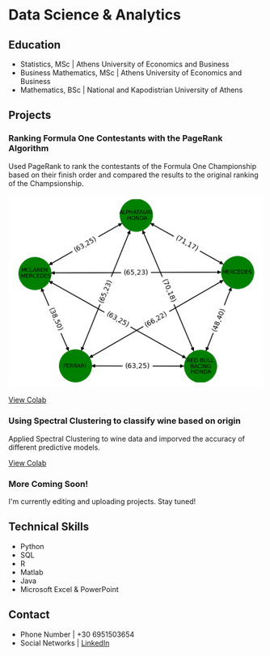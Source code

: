 # Data Science & Analytics 

## Education
- Statistics, MSc | Athens University of Economics and Business
- Business Mathematics, MSc | Athens University of Economics and Business
- Mathematics, BSc | National and Kapodistrian University of Athens

## Projects
### Ranking Formula One Contestants with the PageRank Algorithm
Used PageRank to rank the contestants of the Formula One Championship based on their finish order and compared the results to the original ranking of the Champsionship.

![Teams Ranking](/assets/img/teams.png)

[View Colab](https://colab.research.google.com/drive/1sqXpnwSDDlQ9p3A1w7tUrC36ovjG1F64#scrollTo=6DizOKTf_NVA)

### Using Spectral Clustering to classify wine based on origin
Applied Spectral Clustering to wine data and imporved the accuracy of different predictive models.

[View Colab](https://colab.research.google.com/drive/1UqiAMdrA7VZK2PLASkfYgyRv367NjFM7?usp=sharing)
### More Coming Soon! 
I'm currently editing and uploading projects. Stay tuned!

## Technical Skills
- Python
- SQL
- R
- Matlab
- Java
- Microsoft Excel & PowerPoint

## Contact
- Phone Number | +30 6951503654
- Social Networks | [LinkedIn]([https://www.linkedin.com/in/dimitris-bouttner/)
